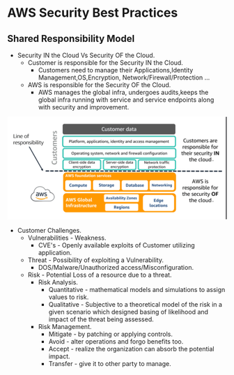 
# AWS Security Best Practices

## Shared Responsibility Model

* Security IN the Cloud Vs Security OF the Cloud.
	* Customer is responsible for the Security IN the Cloud.
		* Customers need to manage their Applications,Identity Management,OS,Encryption, Network/Firewall/Protection ...
	* AWS is responsible for the Security OF the Cloud.
		* AWS manages the global infra, undergoes audits,keeps the global infra running with service and service endpoints along with security and improvement.


![Shared-Responsibility-Model](./images/shared-responsibility-model.png)

* Customer Challenges.
	* Vulnerabilities - Weakness.
		* CVE's - Openly available exploits of Customer utilizing application.
	* Threat - Possibility of exploiting a Vulnerability.
		* DOS/Malware/Unauthorized access/Misconfiguration.
	* Risk - Potential Loss of a resource due to a threat.
		* Risk Analysis.
			* Quantitative - mathematical models and simulations to assign values to risk.
			* Qualitative - Subjective to a theoretical model of the risk in a given scenario which designed basing of likelihood and impact of the threat being assessed.
		* Risk Management.
			* Mitigate - by patching or applying controls.
			* Avoid - alter operations and forgo benefits too.
			* Accept - realize the organization can absorb the potential impact.
			* Transfer - give it to other party to manage.

